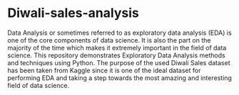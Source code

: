 # Diwali-sales-analysis
Data Analysis or sometimes referred to as exploratory data analysis (EDA) is one of the core components of data science. It is also the part on the majority of the time which makes it extremely important in the field of data science. This repository demonstrates Exploratory Data Analysis methods and techniques using Python. The purpose of the used Diwali Sales dataset has been taken from Kaggle since it is one of the ideal dataset for performing EDA and taking a step towards the most amazing and interesting field of data science.
